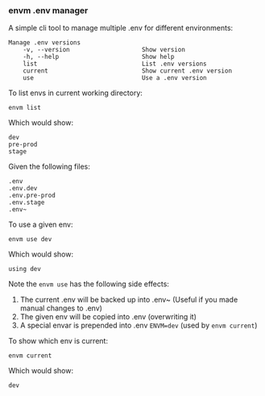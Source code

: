 ### envm .env manager

A simple cli tool to manage multiple .env for different environments:

```
Manage .env versions
    -v, --version                    Show version
    -h, --help                       Show help
    list                             List .env versions
    current                          Show current .env version
    use                              Use a .env version
```

To list envs in current working directory:

```
envm list
```

Which would show:

```
dev
pre-prod
stage
```

Given the following files:

```
.env
.env.dev
.env.pre-prod
.env.stage
.env~
```

To use a given env:

```
envm use dev
```

Which would show:

```
using dev
```

Note the `envm use` has the following side effects:

1. The current .env will be backed up into .env~ (Useful if you made manual changes to .env)
2. The given env will be copied into .env (overwriting it)
3. A special envar is prepended into .env `ENVM=dev` (used by `envm current`)

To show which env is current:

```
envm current
```

Which would show:

```
dev
```
